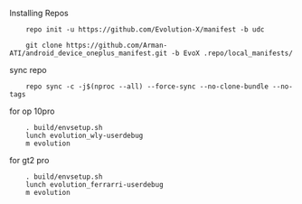 Installing Repos

        repo init -u https://github.com/Evolution-X/manifest -b udc

        git clone https://github.com/Arman-ATI/android_device_oneplus_manifest.git -b EvoX .repo/local_manifests/
        
sync repo

        repo sync -c -j$(nproc --all) --force-sync --no-clone-bundle --no-tags

for op 10pro
        
        . build/envsetup.sh
        lunch evolution_wly-userdebug
        m evolution

for gt2 pro
        
        . build/envsetup.sh
        lunch evolution_ferrarri-userdebug
        m evolution
